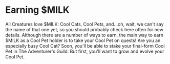 # Earning $MILK

All Creatures love $MILK: Cool Cats, Cool Pets, and...oh, wait, we can't say the name of that one yet, so you should probably check here often for new details.
Although there are a number of ways to earn, the main way to earn $MILK as a Cool Pet holder is to take your Cool Pet on quests! Are you an especially busy Cool Cat? Soon, you'll be able to stake your final-form Cool Pet in The Adventurer's Guild. But first, you'll want to grow and evolve your Cool Pet.
​
